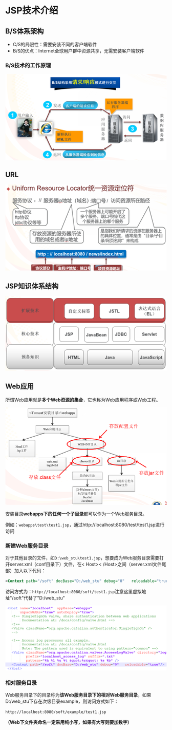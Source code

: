 # JSP技术介绍

## B/S体系架构

- C/S的局限性：需要安装不同的客户端软件
- B/S的优点：Internet全球用户群中资源共享，无需安装客户端软件

### B/S技术的工作原理

<img src="img/1.JSP技术介绍/image-20221111183410745.png" alt="image-20221111183410745" style="zoom:50%;" />

## URL

<img src="img/1.JSP技术介绍/image-20221111183927988.png" alt="image-20221111183927988" style="zoom:50%;" />

## JSP知识体系结构

<img src="img/1.JSP技术介绍/image-20221111184139827.png" alt="image-20221111184139827" style="zoom:50%;" />

## Web应用

所谓Web应用就是**多个Web资源的集合**，它也称为Web应用程序或Web工程。

<img src="img/1.JSP技术介绍/image-20221111184500656.png" alt="image-20221111184500656" style="zoom: 67%;" />

安装目录**webapps下的任何一个子目录**都可以作为一个Web服务目录。

例如：`webapps\test\test1.jsp`，通过http://localhost:8080/test/test1.jsp进行访问

### 新建Web服务目录

对于其他目录的文件，如`D:\web_stu\test1.jsp`，想要成为Web服务目录需要打开server.xml（conf目录下）文件，在< Host>< /Host>之间（server.xml文件尾部）加入以下代码：

```xml
<Context path="/soft" docBase="D:/web_stu" debug="0"   reloadable="true"/><!--需要重启Tomcat服务	startup.bat开启	shutdown.bat关闭-->
```

访问方式为：`http://localhost:8080/soft/test1.jsp`注意这里虚拟地址"/soft"代替了"D:/web_stu"

<img src="img/1.JSP技术介绍/image-20221111194446267.png" alt="image-20221111194446267" style="zoom:50%;" />

### 相对服务目录

Web服务目录下的目录称为**该Web服务目录下的相对Web服务目录**，如果D:/web_stu下存在次级目录example，则访问方式如下：

`http://localhost:8080/soft/example/test1.jsp`

**（Web下文件夹命名一定采用纯小写，如果有大写则要加数字）**